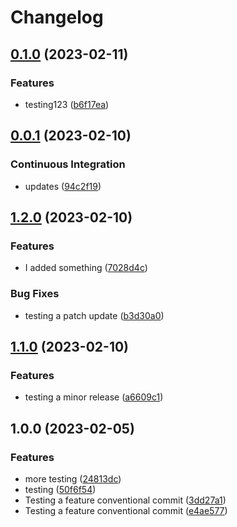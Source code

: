 # Changelog

## [0.1.0](https://github.com/jearle10/cscart-rs/compare/v0.0.1...v0.1.0) (2023-02-11)


### Features

* testing123 ([b6f17ea](https://github.com/jearle10/cscart-rs/commit/b6f17ea9f1086c7873f85671c8f60c1f976320cb))

## [0.0.1](https://github.com/jearle10/cscart-rs/compare/v1.2.0...v0.0.1) (2023-02-10)


### Continuous Integration

* updates ([94c2f19](https://github.com/jearle10/cscart-rs/commit/94c2f19c3ffe751225b8b5be4ddddabdcee8f4f2))

## [1.2.0](https://github.com/jearle10/cscart-rs/compare/v1.1.0...v1.2.0) (2023-02-10)


### Features

* I added something ([7028d4c](https://github.com/jearle10/cscart-rs/commit/7028d4c2fdb38be6a3b402d079a0c156e3dcc929))


### Bug Fixes

* testing a patch update ([b3d30a0](https://github.com/jearle10/cscart-rs/commit/b3d30a0a00e3cb68b6e74b91a32449887912ef79))

## [1.1.0](https://github.com/jearle10/cscart-rs/compare/v1.0.0...v1.1.0) (2023-02-10)


### Features

* testing a minor release ([a6609c1](https://github.com/jearle10/cscart-rs/commit/a6609c1747d5b3f7fd366071058082ceb85b0735))

## 1.0.0 (2023-02-05)


### Features

* more testing ([24813dc](https://github.com/jearle10/cscart-rs/commit/24813dc6a93bcdfb82b8915a0bf932dc16d91ae0))
* testing ([50f6f54](https://github.com/jearle10/cscart-rs/commit/50f6f54e89367fda9041aacc431988752548e620))
* Testing a feature conventional commit ([3dd27a1](https://github.com/jearle10/cscart-rs/commit/3dd27a1b12fd047a1e2e1dc58a2a19bd8090cb23))
* Testing a feature conventional commit ([e4ae577](https://github.com/jearle10/cscart-rs/commit/e4ae57763af8066cb0d3ed303dccecb1b2e553d0))
